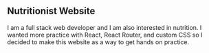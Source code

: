 ## Nutritionist Website

I am a full stack web developer and I am also interested in nutrition. I wanted more practice with React, React Router, and custom CSS so I decided to make this website as a way to get hands on practice.
